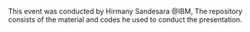 This event was conducted by Hirmany Sandesara @IBM, The repository consists of the material and codes he used to conduct the presentation.

